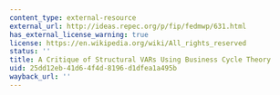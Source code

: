 ```yaml
---
content_type: external-resource
external_url: http://ideas.repec.org/p/fip/fedmwp/631.html
has_external_license_warning: true
license: https://en.wikipedia.org/wiki/All_rights_reserved
status: ''
title: A Critique of Structural VARs Using Business Cycle Theory
uid: 25dd12eb-41d6-4f4d-8196-d1dfea1a495b
wayback_url: ''
---
```

